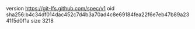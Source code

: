version https://git-lfs.github.com/spec/v1
oid sha256:b4c34df014dac452c7d4b3a70ad4c8e69184fea22f6e7eb47b89a2341f5d0f1a
size 3218
